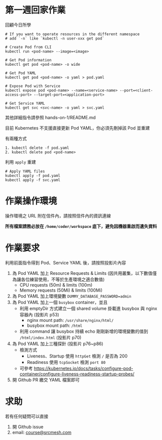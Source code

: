 # 第一週回家作業

回顧今日所學

```
# If you want to operate resources in the different namespace
# add `-n` like `kubectl -n user-xxx get pod`

# Create Pod from CLI
kubectl run <pod-name> --image=<image>

# Get Pod information
kubectl get pod <pod-name> -o wide

# Get Pod YAML
kubectl get pod <pod-name> -o yaml > pod.yaml

# Expose Pod with Service
kubectl expose pod <pod-name> --name=<service-name> --port=<client-access-port> --target-port=<application-port>

# Get Service YAML
kubectl get svc <svc-name> -o yaml > svc.yaml
```

其他詳細指令請參照 hands-on-1/README.md

目前 Kubernetes 不支援直接更新 Pod YAML，你必須先刪掉該 Pod 並重建 

有兩種方式

```
1. kubectl delete -f pod.yaml
2. kubectl delete pod <pod-name>
```

利用 `apply` 重建

```
# Apply YAML files
kubectl apply -f pod.yaml
kubectl apply -f svc.yaml
```

# 作業操作環境

操作環境之 URL 附在信件內，請按照信件內的資訊連線

**所有檔案請務必放在 `/home/coder/workspace` 底下，避免因機器重啟而遺失資料**

# 作業要求

利用前面指令得到 Pod、Service YAML 後，請按照投影片內容

1. 為 Pod YAML 加上 Resource Requests & Limits (因共用叢集，以下數值僅為讓各位練習使用，不等於生產環境之適合數值)
    * CPU requests (50m) & limits (100m)
    * Memory requests (50Mi) & limits (100Mi)
2. 為 Pod YAML 加上環境變數 `DUMMY_DATABASE_PASSWORD=admin`
3. 為 Pod YAML 加上一個 `busybox` container，並且
    * 利用 emptyDir 方式建立一個 shared volume 掛載進 busybox 與 nginx 容器內 (投影片 p53)
      * nginx mount path: `/usr/share/nginx/html/`
      * busybox mount path: `/html`
    * 利用 command 讓 busybox 持續 echo 剛剛新增的環境變數的值到 `/html/index.html` (投影片 p70)
4. 為 Pod YAML 加上三種探針 (投影片 p76~p86)
    * 檢測方式
        * Liveness、Startup 使用 `httpGet` 檢測 `/` 是否為 200
        * Readiness 使用 `tcpSocket` 檢測 `port 80`
    * 可參考 https://kubernetes.io/docs/tasks/configure-pod-container/configure-liveness-readiness-startup-probes/
5. 開 Github PR 繳交 YAML 檔案即可

# 求助

若有任何疑問可以直接 
1. 開 Github issue
2. email: course@srcmesh.com
